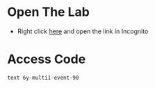 # Open The Lab

- Right click [here](https://www.cloudskillsboost.google/catalog?keywords=GSP282&event=Your) and open the link in Incognito


# Access Code
```text 6y-multi1-event-90 ```
